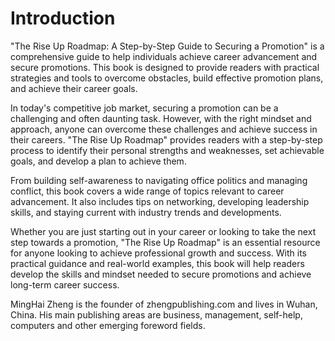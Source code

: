 # Introduction

"The Rise Up Roadmap: A Step-by-Step Guide to Securing a Promotion" is a comprehensive guide to help individuals achieve career advancement and secure promotions. This book is designed to provide readers with practical strategies and tools to overcome obstacles, build effective promotion plans, and achieve their career goals.

In today's competitive job market, securing a promotion can be a challenging and often daunting task. However, with the right mindset and approach, anyone can overcome these challenges and achieve success in their careers. "The Rise Up Roadmap" provides readers with a step-by-step process to identify their personal strengths and weaknesses, set achievable goals, and develop a plan to achieve them.

From building self-awareness to navigating office politics and managing conflict, this book covers a wide range of topics relevant to career advancement. It also includes tips on networking, developing leadership skills, and staying current with industry trends and developments.

Whether you are just starting out in your career or looking to take the next step towards a promotion, "The Rise Up Roadmap" is an essential resource for anyone looking to achieve professional growth and success. With its practical guidance and real-world examples, this book will help readers develop the skills and mindset needed to secure promotions and achieve long-term career success.

MingHai Zheng is the founder of zhengpublishing.com and lives in Wuhan, China. His main publishing areas are business, management, self-help, computers and other emerging foreword fields.
